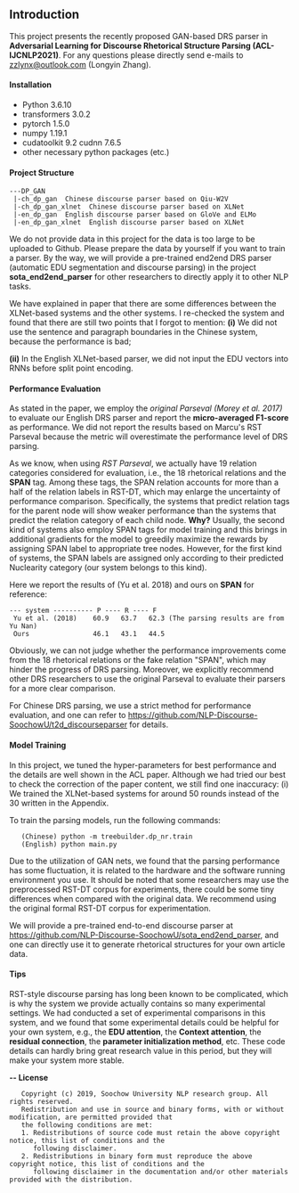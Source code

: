 ## Introduction

This project presents the recently proposed GAN-based DRS parser in 
**Adversarial Learning for Discourse Rhetorical Structure Parsing (ACL-IJCNLP2021)**. 
For any questions please directly send e-mails to zzlynx@outlook.com (Longyin Zhang).

#### Installation
- Python 3.6.10 
- transformers 3.0.2
- pytorch 1.5.0
- numpy 1.19.1
- cudatoolkit 9.2 cudnn 7.6.5
- other necessary python packages (etc.)

#### Project Structure
```
---DP_GAN
 |-ch_dp_gan  Chinese discourse parser based on Qiu-W2V
 |-ch_dp_gan_xlnet  Chinese discourse parser based on XLNet
 |-en_dp_gan  English discourse parser based on GloVe and ELMo
 |-en_dp_gan_xlnet  English discourse parser based on XLNet
```
We do not provide data in this project for the data is too large to be uploaded to Github. Please prepare 
the data by yourself if you want to train a parser. By the way, we will provide a pre-trained end2end DRS 
parser (automatic EDU segmentation and discourse parsing) in the project **sota_end2end_parser** for other 
researchers to directly apply it to other NLP tasks.

We have explained in paper that there are some differences between the XLNet-based systems and the other 
systems. I re-checked the system and found that there are still two points that I forgot to mention: 
**(i)** We did not use the sentence and paragraph boundaries in the Chinese system, because the performance 
is bad; 

**(ii)** In the English XLNet-based parser, we did not input the EDU vectors into RNNs before split point 
encoding.

#### Performance Evaluation

As stated in the paper, we employ the *original Parseval (Morey et al. 2017)* to evaluate our English DRS 
parser and report the **micro-averaged F1-score** as performance. We did not report the results based on Marcu's
RST Parseval because the metric will overestimate the performance level of DRS parsing. 

As we know, when using *RST Parseval*, we actually have 19 relation categories considered for evaluation, i.e., 
the 18 rhetorical relations and the **SPAN** tag. Among these tags, the SPAN relation accounts for more than a 
half of the relation labels in RST-DT, which may enlarge the uncertainty of performance comparison. 
Specifically, the systems that predict relation tags for the parent node will show weaker performance than the 
systems that predict the relation category of each child node. **Why?** Usually, the second kind of systems also
employ SPAN tags for model training and this brings in additional gradients for the model to greedily maximize 
the rewards by assigning SPAN label to appropriate tree nodes. However, for the first kind of systems, the SPAN 
labels are assigned only according to their predicted Nuclearity category (our system belongs to this kind). 

Here we report the results of (Yu et al. 2018) and ours on **SPAN** for reference:
```
--- system ---------- P ---- R ---- F
 Yu et al. (2018)    60.9   63.7   62.3 (The parsing results are from Yu Nan)
 Ours                46.1   43.1   44.5
```

Obviously, we can not judge whether the performance improvements come from the 18 rhetorical relations or the 
fake relation "SPAN", which may hinder the progress of DRS parsing. Moreover, we explicitly recommend other DRS
researchers to use the original Parseval to evaluate their parsers for a more clear comparison.
 
For Chinese DRS parsing, we use a strict method for performance evaluation, and one can refer to 
https://github.com/NLP-Discourse-SoochowU/t2d_discourseparser for details.

#### Model Training
In this project, we tuned the hyper-parameters for best performance and the details are well shown in the ACL 
paper. Although we had tried our best to check the correction of the paper content, we still find one inaccuracy:
(i) We trained the XLNet-based systems for around 50 rounds instead of the 30 written in the Appendix. 

To train the parsing models, run the following commands:
```
   (Chinese) python -m treebuilder.dp_nr.train
   (English) python main.py
```

Due to the utilization of GAN nets, we found that the parsing performance has some fluctuation, it is related to
the hardware and the software running environment you use. It should be noted that some researchers may 
use the preprocessed RST-DT corpus for experiments, there could be some tiny differences when compared with the 
original data. We recommend using the original formal RST-DT corpus for experimentation. 

We will provide a pre-trained end-to-end discourse parser at 
https://github.com/NLP-Discourse-SoochowU/sota_end2end_parser, 
and one can directly use it to generate rhetorical structures for your own article data.

#### Tips
RST-style discourse parsing has long been known to be complicated, which is why the system we provide actually 
contains so many experimental settings. We had conducted a set of experimental comparisons in this system, and 
we found that some experimental details could be helpful for your own system, e.g., the **EDU attention**, the 
**Context attention**, the **residual connection**, the **parameter initialization method**, etc. These code 
details can hardly bring great research value in this period, but they will make your system more stable.

<b>-- License</b>
```
   Copyright (c) 2019, Soochow University NLP research group. All rights reserved.
   Redistribution and use in source and binary forms, with or without modification, are permitted provided that
   the following conditions are met:
   1. Redistributions of source code must retain the above copyright notice, this list of conditions and the
      following disclaimer.
   2. Redistributions in binary form must reproduce the above copyright notice, this list of conditions and the
      following disclaimer in the documentation and/or other materials provided with the distribution.
```
